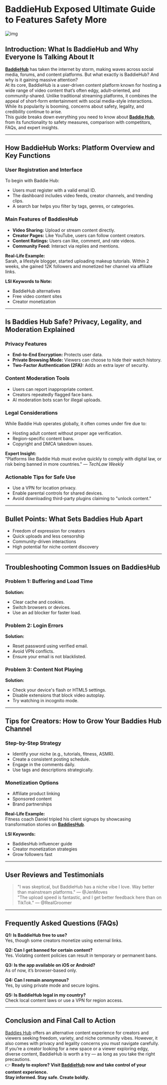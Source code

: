 # BaddieHub Exposed Ultimate Guide to Features Safety More

![img](https://i.ibb.co/2f3R0cg/Screenshot-2025-08-03-124025.png)

## **Introduction: What Is BaddieHub and Why Everyone Is Talking About It**

[**BaddieHub**](https://baddiehub.lt/) has taken the internet by storm, making waves across social media, forums, and content platforms. But what exactly is BaddieHub? And why is it gaining massive attention?  
At its core, BaddieHub is a user-driven content platform known for hosting a wide range of video content that’s often edgy, adult-oriented, and community-shared. Unlike traditional streaming platforms, it combines the appeal of short-form entertainment with social media-style interactions. While its popularity is booming, concerns about safety, legality, and credibility continue to arise.  
This guide breaks down everything you need to know about [**Baddie Hub**](https://baddiehub.lt/baddie-hub-guide/), from its functionality to safety measures, comparison with competitors, FAQs, and expert insights.

---

## **How BaddieHub Works: Platform Overview and Key Functions**

### **User Registration and Interface**

To begin with Baddie Hub:  
- Users must register with a valid email ID.  
- The dashboard includes video feeds, creator channels, and trending clips.  
- A search bar helps you filter by tags, genres, or categories.

### **Main Features of BaddiesHub**

- **Video Sharing:** Upload or stream content directly.  
- **Creator Pages:** Like YouTube, users can follow content creators.  
- **Content Ratings:** Users can like, comment, and rate videos.  
- **Community Feed:** Interact via replies and mentions.

**Real-Life Example:**  
Sarah, a lifestyle blogger, started uploading makeup tutorials. Within 2 weeks, she gained 12K followers and monetized her channel via affiliate links.

**LSI Keywords to Note:**  
- BaddieHub alternatives  
- Free video content sites  
- Creator monetization

---

## **Is Baddies Hub Safe? Privacy, Legality, and Moderation Explained**

### **Privacy Features**

- **End-to-End Encryption:** Protects user data.  
- **Private Browsing Mode:** Viewers can choose to hide their watch history.  
- **Two-Factor Authentication (2FA):** Adds an extra layer of security.

### **Content Moderation Tools**

- Users can report inappropriate content.  
- Creators repeatedly flagged face bans.  
- AI moderation bots scan for illegal uploads.

### **Legal Considerations**

While Baddie Hub operates globally, it often comes under fire due to:  
- Hosting adult content without proper age verification.  
- Region-specific content bans.  
- Copyright and DMCA takedown issues.

**Expert Insight:**  
"Platforms like Baddie Hub must evolve quickly to comply with digital law, or risk being banned in more countries." — *TechLaw Weekly*

### **Actionable Tips for Safe Use**

- Use a VPN for location privacy.  
- Enable parental controls for shared devices.  
- Avoid downloading third-party plugins claiming to "unlock content."

---

## **Bullet Points: What Sets Baddies Hub Apart**

- Freedom of expression for creators  
- Quick uploads and less censorship  
- Community-driven interactions  
- High potential for niche content discovery

---

## **Troubleshooting Common Issues on BaddiesHub**

### **Problem 1: Buffering and Load Time**  
**Solution:**  
- Clear cache and cookies.  
- Switch browsers or devices.  
- Use an ad blocker for faster load.

### **Problem 2: Login Errors**  
**Solution:**  
- Reset password using verified email.  
- Avoid VPN conflicts.  
- Ensure your email is not blacklisted.

### **Problem 3: Content Not Playing**  
**Solution:**  
- Check your device's flash or HTML5 settings.  
- Disable extensions that block video autoplay.  
- Try watching in incognito mode.

---

## **Tips for Creators: How to Grow Your Baddies Hub Channel**

### **Step-by-Step Strategy**

- Identify your niche (e.g., tutorials, fitness, ASMR).  
- Create a consistent posting schedule.  
- Engage in the comments daily.  
- Use tags and descriptions strategically.

### **Monetization Options**

- Affiliate product linking  
- Sponsored content  
- Brand partnerships

**Real-Life Example:**  
Fitness coach Daniel tripled his client signups by showcasing transformation stories on [**BaddiesHub**](https://baddiehub.lt/baddieshub-guide/).

**LSI Keywords:**  
- BaddiesHub influencer guide  
- Creator monetization strategies  
- Grow followers fast

---

## **User Reviews and Testimonials**

> "I was skeptical, but BaddieHub has a niche vibe I love. Way better than mainstream platforms." — @JenMoves  
> "The upload speed is fantastic, and I get better feedback here than on TikTok." — @RealGroomer

---

## **Frequently Asked Questions (FAQs)**

**Q1: Is BaddieHub free to use?**  
Yes, though some creators monetize using external links.

**Q2: Can I get banned for certain content?**  
Yes. Violating content policies can result in temporary or permanent bans.

**Q3: Is the app available on iOS or Android?**  
As of now, it’s browser-based only.

**Q4: Can I remain anonymous?**  
Yes, by using private mode and secure logins.

**Q5: Is BaddieHub legal in my country?**  
Check local content laws or use a VPN for region access.

---

## **Conclusion and Final Call to Action**

[Baddies Hub](https://baddiehub.lt/baddies-hub-guide/) offers an alternative content experience for creators and viewers seeking freedom, variety, and niche community vibes. However, it also comes with privacy and legality concerns you must navigate carefully.  
If you’re a creator looking for a new space or a viewer exploring edgy, diverse content, BaddieHub is worth a try — as long as you take the right precautions.  
👉 **Ready to explore? Visit [BaddieHub](https://baddiehub.lt/) now and take control of your content experience.**  
**Stay informed. Stay safe. Create boldly.**
